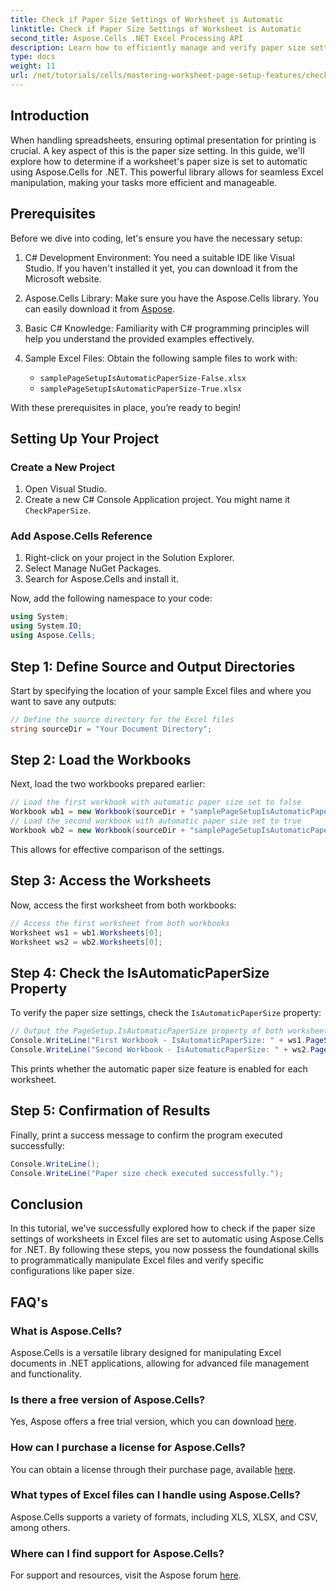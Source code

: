 ```yaml
---
title: Check if Paper Size Settings of Worksheet is Automatic
linktitle: Check if Paper Size Settings of Worksheet is Automatic
second_title: Aspose.Cells .NET Excel Processing API
description: Learn how to efficiently manage and verify paper size settings in Excel worksheets using Aspose.Cells for .NET. This comprehensive guide provides step-by-step instructions.
type: docs
weight: 11
url: /net/tutorials/cells/mastering-worksheet-page-setup-features/check-if-paper-size-settings/
---
```

## Introduction

When handling spreadsheets, ensuring optimal presentation for printing is crucial. A key aspect of this is the paper size setting. In this guide, we'll explore how to determine if a worksheet's paper size is set to automatic using Aspose.Cells for .NET. This powerful library allows for seamless Excel manipulation, making your tasks more efficient and manageable.

## Prerequisites
Before we dive into coding, let's ensure you have the necessary setup:

1. C# Development Environment: You need a suitable IDE like Visual Studio. If you haven't installed it yet, you can download it from the Microsoft website.
   
2. Aspose.Cells Library: Make sure you have the Aspose.Cells library. You can easily download it from [Aspose](https://releases.aspose.com/cells/net/).

3. Basic C# Knowledge: Familiarity with C# programming principles will help you understand the provided examples effectively.

4. Sample Excel Files: Obtain the following sample files to work with:
   - `samplePageSetupIsAutomaticPaperSize-False.xlsx`
   - `samplePageSetupIsAutomaticPaperSize-True.xlsx`

With these prerequisites in place, you’re ready to begin!

## Setting Up Your Project

### Create a New Project
1. Open Visual Studio.
2. Create a new C# Console Application project. You might name it `CheckPaperSize`.

### Add Aspose.Cells Reference
1. Right-click on your project in the Solution Explorer.
2. Select Manage NuGet Packages.
3. Search for Aspose.Cells and install it.

Now, add the following namespace to your code:

```csharp
using System;
using System.IO;
using Aspose.Cells;
```

## Step 1: Define Source and Output Directories
Start by specifying the location of your sample Excel files and where you want to save any outputs:
```csharp
// Define the source directory for the Excel files
string sourceDir = "Your Document Directory";
```

## Step 2: Load the Workbooks
Next, load the two workbooks prepared earlier:
```csharp
// Load the first workbook with automatic paper size set to false
Workbook wb1 = new Workbook(sourceDir + "samplePageSetupIsAutomaticPaperSize-False.xlsx");
// Load the second workbook with automatic paper size set to true
Workbook wb2 = new Workbook(sourceDir + "samplePageSetupIsAutomaticPaperSize-True.xlsx");
```
This allows for effective comparison of the settings.

## Step 3: Access the Worksheets
Now, access the first worksheet from both workbooks:
```csharp
// Access the first worksheet from both workbooks
Worksheet ws1 = wb1.Worksheets[0];
Worksheet ws2 = wb2.Worksheets[0];
```

## Step 4: Check the IsAutomaticPaperSize Property
To verify the paper size settings, check the `IsAutomaticPaperSize` property:
```csharp
// Output the PageSetup.IsAutomaticPaperSize property of both worksheets
Console.WriteLine("First Workbook - IsAutomaticPaperSize: " + ws1.PageSetup.IsAutomaticPaperSize);
Console.WriteLine("Second Workbook - IsAutomaticPaperSize: " + ws2.PageSetup.IsAutomaticPaperSize);
```
This prints whether the automatic paper size feature is enabled for each worksheet.

## Step 5: Confirmation of Results
Finally, print a success message to confirm the program executed successfully:
```csharp
Console.WriteLine();
Console.WriteLine("Paper size check executed successfully.");
```

## Conclusion
In this tutorial, we've successfully explored how to check if the paper size settings of worksheets in Excel files are set to automatic using Aspose.Cells for .NET. By following these steps, you now possess the foundational skills to programmatically manipulate Excel files and verify specific configurations like paper size.

## FAQ's

### What is Aspose.Cells?
Aspose.Cells is a versatile library designed for manipulating Excel documents in .NET applications, allowing for advanced file management and functionality.

### Is there a free version of Aspose.Cells?
Yes, Aspose offers a free trial version, which you can download [here](https://releases.aspose.com/cells/net/).

### How can I purchase a license for Aspose.Cells?
You can obtain a license through their purchase page, available [here](https://purchase.aspose.com/buy).

### What types of Excel files can I handle using Aspose.Cells?
Aspose.Cells supports a variety of formats, including XLS, XLSX, and CSV, among others.

### Where can I find support for Aspose.Cells?
For support and resources, visit the Aspose forum [here](https://forum.aspose.com/c/cells/9).
